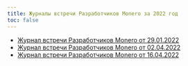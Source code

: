 ```yaml
---
title: Журналы встречи Разработчиков Monero за 2022 год
toc: false
---
```


- [Журнал встречи Разработчиков Monero от 29.01.2022](https://github.com/monero-project/meta/issues/655)
- [Журнал встречи Разработчиков Monero от 02.04.2022](/logs/monero-dev-logs/2022/2022-04-02/)
- [Журнал встречи Разработчиков Monero от 16.04.2022](/logs/monero-dev-logs/2022/2022-04-16/)
